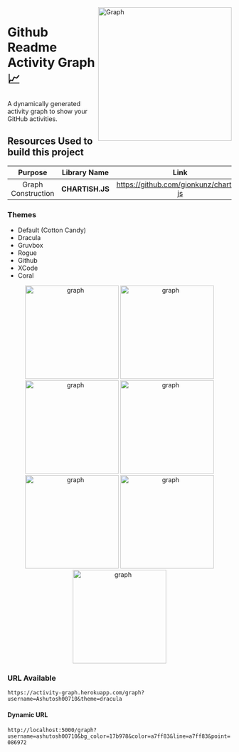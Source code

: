 <img align="right" src="https://github.com/Ashutosh00710/github-readme-activity-graph/blob/main/asset/graph.jpg" alt="Graph" height=300/>

# Github Readme Activity Graph 📈

A dynamically generated activity graph to show your GitHub activities.

## Resources Used to build this project

|      Purpose       |  Library Name   |                   Link                    |
| :----------------: | :-------------: | :---------------------------------------: |
| Graph Construction | **CHARTISH.JS** | <https://github.com/gionkunz/chartist-js> |

<p align="right">

### Themes

- Default (Cotton Candy)
- Dracula
- Gruvbox
- Rogue
- Github
- XCode
- Coral

<p align="center">
<img src="https://activity-graph.herokuapp.com/graph?username=Ashutosh00710" height=210 alt="graph"/>
<img src="https://activity-graph.herokuapp.com/graph?username=Ashutosh00710&theme=dracula" height=210 alt="graph"/>
<img src="https://activity-graph.herokuapp.com/graph?username=Ashutosh00710&theme=gruvbox" height=210 alt="graph"/>
<img src="https://activity-graph.herokuapp.com/graph?username=Ashutosh00710&theme=rogue" height=210 alt="graph"/>
<img src="https://activity-graph.herokuapp.com/graph?username=Ashutosh00710&theme=github" height=210 alt="graph"/>
<img src="https://activity-graph.herokuapp.com/graph?username=Ashutosh00710&theme=xcode" height=210 alt="graph"/>
<img src="https://activity-graph.herokuapp.com/graph?username=Ashutosh00710&theme=coral" height=210 alt="graph"/>
</p>

### URL Available

`https://activity-graph.herokuapp.com/graph?username=Ashutosh00710&theme=dracula`

#### Dynamic URL

`http://localhost:5000/graph?username=ashutosh00710&bg_color=17b978&color=a7ff83&line=a7ff83&point=086972`
